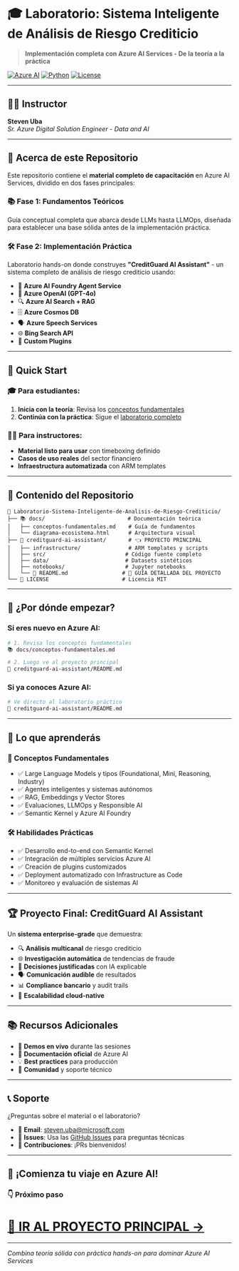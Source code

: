 # 🎓 Laboratorio: Sistema Inteligente de Análisis de Riesgo Crediticio

> **Implementación completa con Azure AI Services - De la teoría a la práctica**

[![Azure AI](https://img.shields.io/badge/Azure%20AI-0078D4?style=flat-square&logo=microsoftazure&logoColor=white)](https://azure.microsoft.com/en-us/products/ai-services)
[![Python](https://img.shields.io/badge/Python-3776AB?style=flat-square&logo=python&logoColor=white)](https://www.python.org/)
[![License](https://img.shields.io/badge/License-MIT-green.svg?style=flat-square)](LICENSE)

---

## 👨‍💼 **Instructor**
**Steven Uba**  
*Sr. Azure Digital Solution Engineer - Data and AI*

---

## 🎯 **Acerca de este Repositorio**

Este repositorio contiene el **material completo de capacitación** en Azure AI Services, dividido en dos fases principales:

### **📚 Fase 1: Fundamentos Teóricos**
Guía conceptual completa que abarca desde LLMs hasta LLMOps, diseñada para establecer una base sólida antes de la implementación práctica.

### **🛠️ Fase 2: Implementación Práctica** 
Laboratorio hands-on donde construyes **"CreditGuard AI Assistant"** - un sistema completo de análisis de riesgo crediticio usando:

- 🤖 **Azure AI Foundry Agent Service**
- 🧠 **Azure OpenAI (GPT-4o)**  
- 🔍 **Azure AI Search + RAG**
- 🗄️ **Azure Cosmos DB**
- 🗣️ **Azure Speech Services**
- 🌐 **Bing Search API**
- 🔌 **Custom Plugins**

---

## 🚀 **Quick Start**

### **🎓 Para estudiantes:**
1. **Inicia con la teoría**: Revisa los [conceptos fundamentales](docs/conceptos-fundamentales.md)
2. **Continúa con la práctica**: Sigue el [laboratorio completo](creditguard-ai-assistant/README.md)

### **👨‍🏫 Para instructores:**
- **Material listo para usar** con timeboxing definido
- **Casos de uso reales** del sector financiero  
- **Infraestructura automatizada** con ARM templates

---

## 📖 **Contenido del Repositorio**

```
📁 Laboratorio-Sistema-Inteligente-de-Analisis-de-Riesgo-Crediticio/
├── 📚 docs/                          # Documentación teórica
│   ├── conceptos-fundamentales.md    # Guía de fundamentos
│   └── diagrama-ecosistema.html      # Arquitectura visual
├── 🏦 creditguard-ai-assistant/       # 👈 PROYECTO PRINCIPAL
│   ├── infrastructure/               # ARM templates y scripts
│   ├── src/                         # Código fuente completo
│   ├── data/                        # Datasets sintéticos
│   ├── notebooks/                   # Jupyter notebooks
│   └── 📖 README.md                 # 🎯 GUÍA DETALLADA DEL PROYECTO
└── 📄 LICENSE                       # Licencia MIT
```

---

## 🎯 **¿Por dónde empezar?**

### **Si eres nuevo en Azure AI:**
```bash
# 1. Revisa los conceptos fundamentales
📚 docs/conceptos-fundamentales.md

# 2. Luego ve al proyecto principal  
🏦 creditguard-ai-assistant/README.md
```

### **Si ya conoces Azure AI:**
```bash
# Ve directo al laboratorio práctico
🏦 creditguard-ai-assistant/README.md
```

---

## 🌟 **Lo que aprenderás**

### **🧠 Conceptos Fundamentales**
- ✅ Large Language Models y tipos (Foundational, Mini, Reasoning, Industry)
- ✅ Agentes inteligentes y sistemas autónomos
- ✅ RAG, Embeddings y Vector Stores
- ✅ Evaluaciones, LLMOps y Responsible AI
- ✅ Semantic Kernel y Azure AI Foundry

### **🛠️ Habilidades Prácticas**
- ✅ Desarrollo end-to-end con Semantic Kernel
- ✅ Integración de múltiples servicios Azure AI
- ✅ Creación de plugins customizados
- ✅ Deployment automatizado con Infrastructure as Code
- ✅ Monitoreo y evaluación de sistemas AI

---

## 🏆 **Proyecto Final: CreditGuard AI Assistant**

Un **sistema enterprise-grade** que demuestra:

- 🔍 **Análisis multicanal** de riesgo crediticio
- 🌐 **Investigación automática** de tendencias de fraude
- 🧠 **Decisiones justificadas** con IA explicable
- 🗣️ **Comunicación audible** de resultados
- 📊 **Compliance bancario** y audit trails
- 🚀 **Escalabilidad cloud-native**

---

## 📚 **Recursos Adicionales**

- 🎥 **Demos en vivo** durante las sesiones
- 📖 **Documentación oficial** de Azure AI
- 💡 **Best practices** para producción
- 🤝 **Comunidad** y soporte técnico

---

## 📞 **Soporte**

¿Preguntas sobre el material o el laboratorio?

- 📧 **Email**: [steven.uba@microsoft.com](mailto:steven.uba@microsoft.com)
- 💬 **Issues**: Usa las [GitHub Issues](../../issues) para preguntas técnicas
- 🤝 **Contribuciones**: ¡PRs bienvenidos!

---

## 🎯 **¡Comienza tu viaje en Azure AI!**

### 👇 **Próximo paso**

# **[📖 IR AL PROYECTO PRINCIPAL →](creditguard-ai-assistant/README.md)**

---

*Combina teoría sólida con práctica hands-on para dominar Azure AI Services*